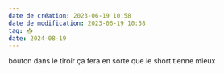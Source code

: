 ```yaml
---
date de création: 2023-06-19 10:58
date de modification: 2023-06-19 10:58
tag: 📥
date: 2024-08-19
---
```

bouton dans le tiroir
ça fera en sorte que le short tienne mieux